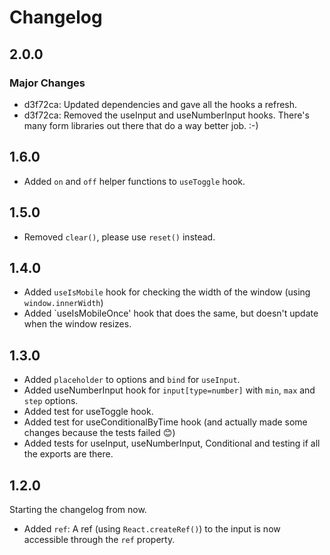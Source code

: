# Changelog

## 2.0.0

### Major Changes

- d3f72ca: Updated dependencies and gave all the hooks a refresh.
- d3f72ca: Removed the useInput and useNumberInput hooks. There's many form libraries out there that do a way better job. :-)

## 1.6.0

- Added `on` and `off` helper functions to `useToggle` hook.

## 1.5.0

- Removed `clear()`, please use `reset()` instead.

## 1.4.0

- Added `useIsMobile` hook for checking the width of the window (using `window.innerWidth`)
- Added `useIsMobileOnce' hook that does the same, but doesn't update when the window resizes.

## 1.3.0

- Added `placeholder` to options and `bind` for `useInput`.
- Added useNumberInput hook for `input[type=number]` with `min`, `max` and `step` options.
- Added test for useToggle hook.
- Added test for useConditionalByTime hook (and actually made some changes because the tests failed 😊)
- Added tests for useInput, useNumberInput, Conditional and testing if all the exports are there.

## 1.2.0

Starting the changelog from now.

- Added `ref`: A ref (using `React.createRef()`) to the input is now accessible through the `ref` property.
